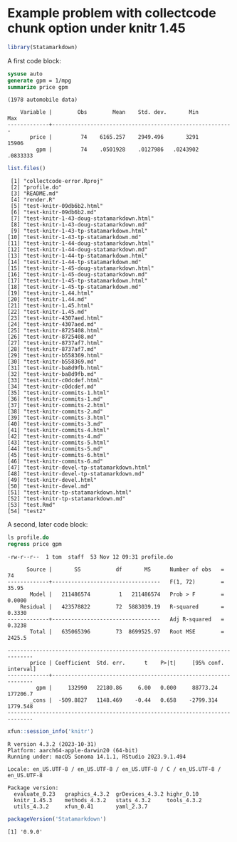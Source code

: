 Example problem with collectcode chunk option under knitr 1.45
================

``` r
library(Statamarkdown)
```

A first code block:

``` stata
sysuse auto
generate gpm = 1/mpg
summarize price gpm
```

    (1978 automobile data)

        Variable |        Obs        Mean    Std. dev.       Min        Max
    -------------+---------------------------------------------------------
           price |         74    6165.257    2949.496       3291      15906
             gpm |         74    .0501928    .0127986   .0243902   .0833333

``` r
list.files()
```

     [1] "collectcode-error.Rproj"                
     [2] "profile.do"                             
     [3] "README.md"                              
     [4] "render.R"                               
     [5] "test-knitr-09db6b2.html"                
     [6] "test-knitr-09db6b2.md"                  
     [7] "test-knitr-1-43-doug-statamarkdown.html"
     [8] "test-knitr-1-43-doug-statamarkdown.md"  
     [9] "test-knitr-1-43-tp-statamarkdown.html"  
    [10] "test-knitr-1-43-tp-statamarkdown.md"    
    [11] "test-knitr-1-44-doug-statamarkdown.html"
    [12] "test-knitr-1-44-doug-statamarkdown.md"  
    [13] "test-knitr-1-44-tp-statamarkdown.html"  
    [14] "test-knitr-1-44-tp-statamarkdown.md"    
    [15] "test-knitr-1-45-doug-statamarkdown.html"
    [16] "test-knitr-1-45-doug-statamarkdown.md"  
    [17] "test-knitr-1-45-tp-statamarkdown.html"  
    [18] "test-knitr-1-45-tp-statamarkdown.md"    
    [19] "test-knitr-1.44.html"                   
    [20] "test-knitr-1.44.md"                     
    [21] "test-knitr-1.45.html"                   
    [22] "test-knitr-1.45.md"                     
    [23] "test-knitr-4307aed.html"                
    [24] "test-knitr-4307aed.md"                  
    [25] "test-knitr-8725408.html"                
    [26] "test-knitr-8725408.md"                  
    [27] "test-knitr-8737af7.html"                
    [28] "test-knitr-8737af7.md"                  
    [29] "test-knitr-b558369.html"                
    [30] "test-knitr-b558369.md"                  
    [31] "test-knitr-ba8d9fb.html"                
    [32] "test-knitr-ba8d9fb.md"                  
    [33] "test-knitr-c0dcdef.html"                
    [34] "test-knitr-c0dcdef.md"                  
    [35] "test-knitr-commits-1.html"              
    [36] "test-knitr-commits-1.md"                
    [37] "test-knitr-commits-2.html"              
    [38] "test-knitr-commits-2.md"                
    [39] "test-knitr-commits-3.html"              
    [40] "test-knitr-commits-3.md"                
    [41] "test-knitr-commits-4.html"              
    [42] "test-knitr-commits-4.md"                
    [43] "test-knitr-commits-5.html"              
    [44] "test-knitr-commits-5.md"                
    [45] "test-knitr-commits-6.html"              
    [46] "test-knitr-commits-6.md"                
    [47] "test-knitr-devel-tp-statamarkdown.html" 
    [48] "test-knitr-devel-tp-statamarkdown.md"   
    [49] "test-knitr-devel.html"                  
    [50] "test-knitr-devel.md"                    
    [51] "test-knitr-tp-statamarkdown.html"       
    [52] "test-knitr-tp-statamarkdown.md"         
    [53] "test.Rmd"                               
    [54] "test2"                                  

A second, later code block:

``` stata
ls profile.do
regress price gpm
```

    -rw-r--r--  1 tom  staff  53 Nov 12 09:31 profile.do

          Source |       SS           df       MS      Number of obs   =        74
    -------------+----------------------------------   F(1, 72)        =     35.95
           Model |   211486574         1   211486574   Prob > F        =    0.0000
        Residual |   423578822        72  5883039.19   R-squared       =    0.3330
    -------------+----------------------------------   Adj R-squared   =    0.3238
           Total |   635065396        73  8699525.97   Root MSE        =    2425.5

    ------------------------------------------------------------------------------
           price | Coefficient  Std. err.      t    P>|t|     [95% conf. interval]
    -------------+----------------------------------------------------------------
             gpm |     132990   22180.86     6.00   0.000     88773.24    177206.7
           _cons |  -509.8827   1148.469    -0.44   0.658    -2799.314    1779.548
    ------------------------------------------------------------------------------

``` r
xfun::session_info('knitr')
```

    R version 4.3.2 (2023-10-31)
    Platform: aarch64-apple-darwin20 (64-bit)
    Running under: macOS Sonoma 14.1.1, RStudio 2023.9.1.494

    Locale: en_US.UTF-8 / en_US.UTF-8 / en_US.UTF-8 / C / en_US.UTF-8 / en_US.UTF-8

    Package version:
      evaluate_0.23   graphics_4.3.2  grDevices_4.3.2 highr_0.10     
      knitr_1.45.3    methods_4.3.2   stats_4.3.2     tools_4.3.2    
      utils_4.3.2     xfun_0.41       yaml_2.3.7     

``` r
packageVersion('Statamarkdown')
```

    [1] '0.9.0'
